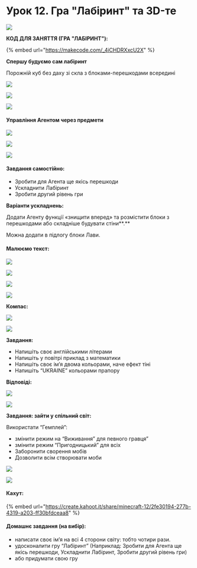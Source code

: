# Урок 12. Гра "Лабіринт" та 3D-те

![](https://lh4.googleusercontent.com/1L0Li1PS33kePugJ6JkAGAGY5Onj97qmIDjRPF1vJLTgBRsIgzxVbjhpMJ468xOJ0gxXj8wbjDhEgwFikNXNSXVJvvpi0cUurlDI78iODR-D\_m53MFhYz1bLqUZB8eR5v\_AIex-TwaM)

**КОД ДЛЯ ЗАНЯТТЯ (ГРА "ЛАБІРИНТ"):**

{% embed url="https://makecode.com/_4iCHDRXxcU2X" %}

**Спершу будуємо сам лабіринт**

Порожній куб без даху зі скла з блоками-перешкодами всередині

![](https://lh6.googleusercontent.com/j9944--vTMLKdDuvtf88LF-DzVgSfu3KMr7l3G6N9ssYy3h71D3ihznsMDwnEMglC2tJxpE3vFB0dOfkH4XP7zH9qbO7ULBK\_N-x1BR8fGji5hyX4VgjcMgvypZV1zFXNZiwoPt0H9w)

![](https://lh4.googleusercontent.com/AlHCwzuTPGdgamy\_cg\_E9SztrXFLLtr2hGEkGLaZzXP\_KUAD6FNn6UPPV\_QVp8Y3r2pcnHDb8IsZIAPr3SOMTu9SFdwkwlA5Sdyl-1FXMZPXFkmxFHowzX4YxTbAovVn7OnekotYlik)

![](https://lh4.googleusercontent.com/zss3ozTkLh8\_hA1UjPXjeuDYw8CBSEvLwWQuVd54Z80pAECEgh\_9KnJ9h8BodqsNv9VRt5hnjy6KzcnE\_ssJe3TRnA\_uJugbpbxLm0lxefXGzhkwipjRv1f8e5DOqBUIWxg9M4JiwyA)

#### Управління Агентом через предмети

![](https://lh4.googleusercontent.com/ulnd5sjq-X4rWGg5VdgyNI3j53cDkNljuyPt5MGUYlthZRxvd30hNWsOv-bV7TvReBbK8PRuhupBUdPbJeP3t4BMiEE\_cJkrFVgueEVnbBs4ok\_ls\_8za6yy8m8uv8hG3Qm1V\_NtmDo)

![](https://lh4.googleusercontent.com/nbaRfx\_dHF4vpdvPiBWO3epwTZ4XA791VXTIpixoTJeETuV3OXitj6CmjZPQGWtCudi04\_NIUer9bSCZbQHxIKHwI-TTE9imHQ9sTJJGOQo4mq6FHQFfO0ZxDF96tKVW-Z9Xf51MdRQ)

![](https://lh3.googleusercontent.com/h8zm7X3UVSlLdwQNZMTzu03-2xTmnTw\_vEjkuGLSdFpZ7jdYYvyepPY\_-pu8l13h-UI0182x3Ij7B1Ll8xr9kPMFzmx2jdAsyBvaR5djzM5Ncn2RadZsASNLlZFLfFx3HCz\_HVTAaLw)

#### Завдання самостійно:

* Зробити для Агента ще якісь перешкоди&#x20;
* Ускладнити Лабіринт&#x20;
* Зробити другий рівень гри

**Варіанти ускладнень:**

Додати Агенту функції «знищити вперед» та розмістити блоки з перешкодами або складніше будувати стіни**.**

Можна додати в підлогу блоки Лави.

#### Малюємо текст:

![](https://lh5.googleusercontent.com/dJdL\_MltVLw9G9zsFcHh46kF\_uxkmxTcX3sCppxKDBsoi-82fygxr7lJT36HI9SUfrtYYJfUCABYFn0i0qpFevbF1aVp8JR3T-kr6u5pYYggDrsgZgB\_i-N0nIhCXwD7SulbEYIPQlc)

![](https://lh4.googleusercontent.com/1xRJlmjgWdpNhLrZID4EEOvlsAErlkymXbPcouoKnaanxJN\_97Ce8Oy2otMTE27y22q3aZhspROevfLKZug79fGQbtCUGDGjj6CK54Xp5jn75pzLyVeU3X0qnbNTFLRmFpZ31EOs2ew)

![](https://lh4.googleusercontent.com/R-wAWkBZPKb21Qfw233QBzRwTzM5zzMMIxET370AGjQnLD13gZORa5lSjEoLtXjvC1xfyhGsn3bkIxIcdcgaol3TPLp5IGlJJqr0OA2kzVEKIWKgjwtg-B5LOlPHd5zGBM71o5Om7kI)

![](https://lh3.googleusercontent.com/9pOeEeOjmomvp1sB\_BC62bPNkelclZmN8HXDltNEXRoaTZ75uo3F\_Csk32H3MZ7W-RVBhQiwj9w-BCeH92liBvIBg7D-l4kpbDMAKt4RO0MX3ZPgaX3PPUFDiFDF2GzuNcz9E\_-MKPg)

**Компас:**

![](https://lh3.googleusercontent.com/HJOsn3GrWhD4ivW5J2YU7wpIwzoiqz62mxYVQvpBv0ePuYMnvGVyWG-LrMMW-UgX8SwYOC5AbfK3XRDshxYXYLAFD28gVwf1mrM\_uHqLYEAhPAq7Hr1zbKd\_p7yzUn1MmOk6Ya34QJk)

![](https://lh4.googleusercontent.com/6vKsmrAkKDKEV4jpJnfNZx-Aiz6aDPHnRYcgflo1FrWXO7XEz-VHcqJYms26X9o04AFzPmnARWl8YTRZ84G9pg8kTg2CR-X8Ggq3u08Em\_5SyDzk1JoM63oOUlJYYMN-A7x59DO2Hrg)

**Завдання:**

* Напишіть своє англійськими літерами&#x20;
* Напишіть у повітрі приклад з математики&#x20;
* Напишіть своє ім’я двома кольорами, наче ефект тіні&#x20;
* Напишіть “UKRAINE” кольорами прапору

**Відповіді:**

![](https://lh5.googleusercontent.com/U3\_BrZU4emzadyQVXIihHOuUsloraWOa-b4BDKI3GAvM-eOfpoD05fcCrta2wuq1QZaukEUSwX3auSA2GtRrH3kDFt-Ld5WAQ3Px3Y9yYnsFqM0yIcZOR29EvF7rD-TtPH039cTW30E)

![](https://lh5.googleusercontent.com/3j6dccpQ49l0bUSbSJSorAhncYdfUFA1CelYLqRXIni08UDAve6s7QaWh6Q2V2Mf8TDqv83ntZimFzeK9u51gabcWXSQ5b1icC77jT8x-VJWa4ASIRH0gVK3SNTSKX3ht77hcGZWuRU)

**Завдання: зайти у спільний світ:**

Використати “Гемплей”:

* змінити режим на “Виживання” для певного гравця”
* змінити режим “Пригодницький” для всіх&#x20;
* Заборонити сворення мобів&#x20;
* Дозволити всім створювати моби

![](https://lh6.googleusercontent.com/FA2ux3MKrfFIh1IE6O4lIqKAMKMQQx4D9s8F6oE4s7bM8pXtn-buO9GBELr5k0h20yWUOQDv-vpMKxlShOwkowlvOHMTsY1OvApYY0GYg1jr173vbYMEM3iRrAxTZjQBAda6gtDIAVM)

![](https://lh3.googleusercontent.com/k4Ju4MFglFm1WZM3UuMA\_mdDcbK7X5uKxZuyMFSX-WwbS6UpN9GpMV3JcRqUta9RDvktxWrTLUW1c55uiWFk5diPZFfiCHIaRDOdGRb-9N504w0NJ-rJnYV9j7uXC5OV0vqPjJHAzMA)

#### **Кахут:**

{% embed url="https://create.kahoot.it/share/minecraft-12/2fe30194-277b-4319-a203-ff30bfdceaa8" %}

#### **Домашнє завдання (на вибір):**

* написати своє ім’я на всі 4 сторони світу: тобто чотири рази.
* удосконалити гру “Лабіринт” (Наприклад: Зробити для Агента ще якісь перешкоди, Ускладнити Лабіринт, Зробити другий рівень гри)&#x20;
* або придумати свою гру
